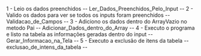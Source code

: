 


1 - Leio os dados preenchidos                                                           -- Ler_Dados_Preenchidos_Pelo_Input --
2 - Valido os dados para ver se todos os inputs foram preenchidos                       --         Validacao_de_Campos      --
3 - Adiciono os dados dentro do ArrayVazio no metodo Pai                                -- Adicionar_Dados_dentro_do_Array  --
4 - Executo o programa e listo na tabela as informações geradas dentro do input         --     Gerar_Informacao_na_Tela     --
5 -  Executo a exclusão de itens da tabela                                              --     exclusao_de_intens_da_tabela --